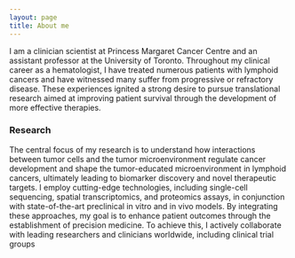 ```yaml
---
layout: page
title: About me
---
```


I am a clinician scientist at Princess Margaret Cancer Centre and an assistant professor at the University of Toronto. Throughout my clinical career as a hematologist, I have treated numerous patients with lymphoid cancers and have witnessed many suffer from progressive or refractory disease. These experiences ignited a strong desire to pursue translational research aimed at improving patient survival through the development of more effective therapies.

### Research

The central focus of my research is to understand how interactions between tumor cells and the tumor microenvironment regulate cancer development and shape the tumor-educated microenvironment in lymphoid cancers, ultimately leading to biomarker discovery and novel therapeutic targets. I employ cutting-edge technologies, including single-cell sequencing, spatial transcriptomics, and proteomics assays, in conjunction with state-of-the-art preclinical in vitro and in vivo models. By integrating these approaches, my goal is to enhance patient outcomes through the establishment of precision medicine. To achieve this, I actively collaborate with leading researchers and clinicians worldwide, including clinical trial groups
